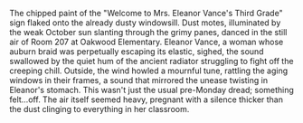The chipped paint of the "Welcome to Mrs. Eleanor Vance's Third Grade" sign flaked onto the already dusty windowsill.  Dust motes, illuminated by the weak October sun slanting through the grimy panes, danced in the still air of Room 207 at Oakwood Elementary.  Eleanor Vance, a woman whose auburn braid was perpetually escaping its elastic, sighed, the sound swallowed by the quiet hum of the ancient radiator struggling to fight off the creeping chill.  Outside, the wind howled a mournful tune, rattling the aging windows in their frames, a sound that mirrored the unease twisting in Eleanor's stomach. This wasn't just the usual pre-Monday dread; something felt…off.  The air itself seemed heavy, pregnant with a silence thicker than the dust clinging to everything in her classroom.
